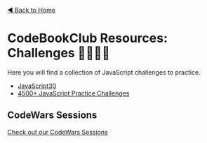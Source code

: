 [◀ Back to Home](https://github.com/sneyderdev/codebookclub-resources)

# CodeBookClub Resources: Challenges 👩‍💻👨‍💻
Here you will find a collection of JavaScript challenges to practice.

- [JavaScript30](https://javascript30.com/)
- [4500+ JavaScript Practice Challenges](https://edabit.com/challenges/javascript)

## CodeWars Sessions
[Check out our CodeWars Sessions](https://github.com/sneyderdev/codebookclub-resources/blob/master/challenges/codewars-sessions/README.md)
